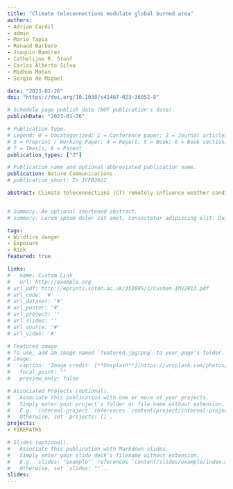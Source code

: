 ```yaml
---
title: "Climate teleconnections modulate global burned area"
authors:
- Adrian Cardil
- admin
- Mario Tapia
- Renaud Barbero
- Joaquin Ramírez
- Cathelijne R. Stoof
- Carlos Alberto Silva
- Midhun Mohan
- Sergio de Miguel 

date: "2023-01-26"
doi: "https://doi.org/10.1038/s41467-023-36052-8"

# Schedule page publish date (NOT publication's date).
publishDate: "2023-01-26"

# Publication type.
# Legend: 0 = Uncategorized; 1 = Conference paper; 2 = Journal article;
# 3 = Preprint / Working Paper; 4 = Report; 5 = Book; 6 = Book section;
# 7 = Thesis; 8 = Patent
publication_types: ["2"]

# Publication name and optional abbreviated publication name.
publication: Nature Communications
# publication_short: In ICFB2022

abstract: Climate teleconnections (CT) remotely influence weather conditions in many regions on Earth, entailing changes in primary drivers of fire activity such as vegetation biomass accumulation and moisture. We reveal significant relationships between the main global CTs and burned area that vary across and within continents and biomes according to both synchronous and lagged signals, and marked regional patterns. Overall, CTs modulate 52.9% of global burned area, the Tropical North Atlantic mode being the most relevant CT. Here, we summarized the CT-fire relationships into a set of six global CT domains that are discussed by continent, considering the underlying mechanisms relating weather patterns and vegetation types with burned area across the different world’s biomes. Our findings highlight the regional CT-fire relationships worldwide, aiming to further support fire management and policy-making.


# Summary. An optional shortened abstract.
# summary: Lorem ipsum dolor sit amet, consectetur adipiscing elit. Duis posuere tellus ac convallis #placerat. Proin tincidunt magna sed ex sollicitudin condimentum.

tags:
- Wildfire danger
- Exposure
- Risk 
featured: true

links:
# - name: Custom Link
#   url: http://example.org
# url_pdf: http://eprints.soton.ac.uk/352095/1/Cushen-IMV2013.pdf
# url_code: '#'
# url_dataset: '#'
# url_poster: '#'
# url_project: ''
# url_slides: ''
# url_source: '#'
# url_video: '#'

# Featured image
# To use, add an image named `featured.jpg/png` to your page's folder. 
# image:
#   caption: 'Image credit: [**Unsplash**](https://unsplash.com/photos/pLCdAaMFLTE)'
#   focal_point: ""
#   preview_only: false

# Associated Projects (optional).
#   Associate this publication with one or more of your projects.
#   Simply enter your project's folder or file name without extension.
#   E.g. `internal-project` references `content/project/internal-project/index.md`.
#   Otherwise, set `projects: []`.
projects:
- FIREPATHS

# Slides (optional).
#   Associate this publication with Markdown slides.
#   Simply enter your slide deck's filename without extension.
#   E.g. `slides: "example"` references `content/slides/example/index.md`.
#   Otherwise, set `slides: ""`.
slides:
---
```


